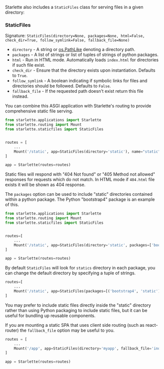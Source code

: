 
Starlette also includes a `StaticFiles` class for serving files in a given directory:

### StaticFiles

Signature: `StaticFiles(directory=None, packages=None, html=False, check_dir=True, follow_symlink=False, fallback_file=None)`

* `directory` - A string or [os.PathLike][pathlike] denoting a directory path.
* `packages` - A list of strings or list of tuples of strings of python packages.
* `html` - Run in HTML mode. Automatically loads `index.html` for directories if such file exist.
* `check_dir` - Ensure that the directory exists upon instantiation. Defaults to `True`.
* `follow_symlink` - A boolean indicating if symbolic links for files and directories should be followed. Defaults to `False`.
* `fallback_file` - If the requested path doesn't exist return this file instead.

You can combine this ASGI application with Starlette's routing to provide
comprehensive static file serving.

```python
from starlette.applications import Starlette
from starlette.routing import Mount
from starlette.staticfiles import StaticFiles


routes = [
    ...
    Mount('/static', app=StaticFiles(directory='static'), name="static"),
]

app = Starlette(routes=routes)
```

Static files will respond with "404 Not found" or "405 Method not allowed"
responses for requests which do not match. In HTML mode if `404.html` file
exists it will be shown as 404 response.

The `packages` option can be used to include "static" directories contained within
a python package. The Python "bootstrap4" package is an example of this.

```python
from starlette.applications import Starlette
from starlette.routing import Mount
from starlette.staticfiles import StaticFiles


routes=[
    ...
    Mount('/static', app=StaticFiles(directory='static', packages=['bootstrap4']), name="static"),
]

app = Starlette(routes=routes)
```

By default `StaticFiles` will look for `statics` directory in each package,
you can change the default directory by specifying a tuple of strings.

```python
routes=[
    ...
    Mount('/static', app=StaticFiles(packages=[('bootstrap4', 'static')]), name="static"),
]
```

You may prefer to include static files directly inside the "static" directory
rather than using Python packaging to include static files, but it can be useful
for bundling up reusable components.

If you are mounting a static SPA that uses client side routing (such as
react-router) the `fallback_file` option may be useful to you.

```python
routes = [
    ...
    Mount('/app', app=StaticFiles(directory='myapp', fallback_file='index.html')
]

app = Starlette(routes=routes)
```

[pathlike]: https://docs.python.org/3/library/os.html#os.PathLike
